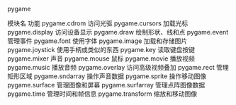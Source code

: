 pygame

模块名	          功能
pygame.cdrom	  访问光驱
pygame.cursors	  加载光标
pygame.display	  访问设备显示
pygame.draw	      绘制形状、线和点
pygame.event	  管理事件
pygame.font	      使用字体
pygame.image      加载和存储图片
pygame.joystick	  使用手柄或类似的东西
pygame.key	      读取键盘按键
pygame.mixer	  声音
pygame.mouse	  鼠标
pygame.movie	  播放视频
pygame.music	  播放音频
pygame.overlay	  访问高级视频叠加
pygame.rect	      管理矩形区域
pygame.sndarray	  操作声音数据
pygame.sprite	  操作移动图像
pygame.surface	  管理图像和屏幕
pygame.surfarray  管理点阵图像数据
pygame.time	      管理时间和帧信息
pygame.transform  缩放和移动图像

